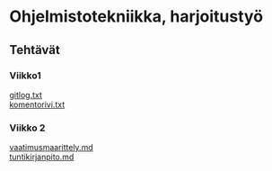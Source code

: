 Ohjelmistotekniikka, harjoitustyö  
======

Tehtävät
------

### Viikko1  

[gitlog.txt](https://github.com/hupijekku/ohte/blob/master/laskarit/viikko1/gitlog.txt)  
[komentorivi.txt](https://github.com/hupijekku/ohte/blob/master/laskarit/viikko1/komentorivi.txt)  

### Viikko 2

[vaatimusmaarittely.md](https://github.com/hupijekku/ohte/blob/master/dokumentaatio/vaatimusmaarittely.md)  
[tuntikirjanpito.md](https://github.com/hupijekku/ohte/blob/master/dokumentaatio/tuntikirjanpito.md)  

